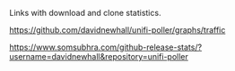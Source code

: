 Links with download and clone statistics.

https://github.com/davidnewhall/unifi-poller/graphs/traffic

https://www.somsubhra.com/github-release-stats/?username=davidnewhall&repository=unifi-poller